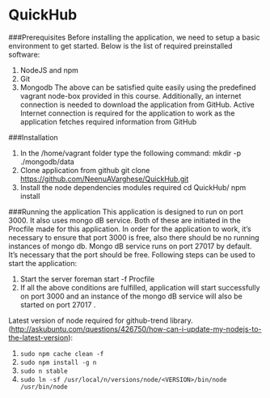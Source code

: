 # QuickHub

###Prerequisites
Before installing the application, we need to setup a basic environment to get
started. Below is the list of required preinstalled software:
1. NodeJS and npm
2. Git
3. Mongodb
The above can be satisfied quite easily using the predefined vagrant node-box provided
in this course. Additionally, an internet connection is needed to download the
application from GitHub.
Active Internet connection is required for the application to work as the application
fetches required information from GitHub

###Installation
1. In the /home/vagrant folder type the following command:
mkdir -p ./mongodb/data
2. Clone application from github
git clone https://github.com/NeenuAVarghese/QuickHub.git
3. Install the node dependencies modules required
cd QuickHub/
npm install

###Running the application
This application is designed to run on port 3000. It also uses mongo dB service. Both of
these are initiated in the Procfile made for this application. In order for the application
to work, it’s necessary to ensure that port 3000 is free, also there should be no running
instances of mongo db. Mongo dB service runs on port 27017 by default. It’s necessary
that the port should be free.
Following steps can be used to start the application:
1. Start the server
  foreman start -f Procfile
2. If all the above conditions are fulfilled, application will start successfully on port
 3000 and an instance of the mongo dB service will also be started on port 27017 . 



Latest version of node required for github-trend library. 
(http://askubuntu.com/questions/426750/how-can-i-update-my-nodejs-to-the-latest-version):
1. `sudo npm cache clean -f`
2. `sudo npm install -g n`
3. `sudo n stable`
4. `sudo ln -sf /usr/local/n/versions/node/<VERSION>/bin/node /usr/bin/node`
